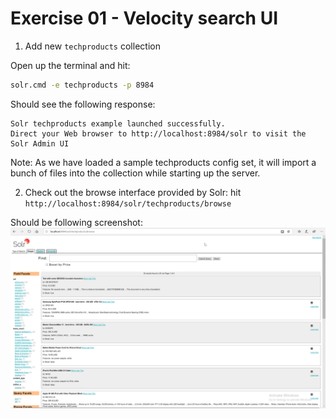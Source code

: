 # Exercise 01 - Velocity search UI
 
1. Add new `techproducts` collection

Open up the terminal and hit:

```bash
solr.cmd -e techproducts -p 8984
```

Should see the following response:

```text
Solr techproducts example launched successfully. 
Direct your Web browser to http://localhost:8984/solr to visit the Solr Admin UI
```

Note: As we have loaded a sample techproducts config set, it will import a bunch of files into the collection while starting up the server. 

2. Check out the browse interface provided by Solr: hit `http://localhost:8984/solr/techproducts/browse` 

Should be following screenshot:
![alt text](../images/img-20.png) 